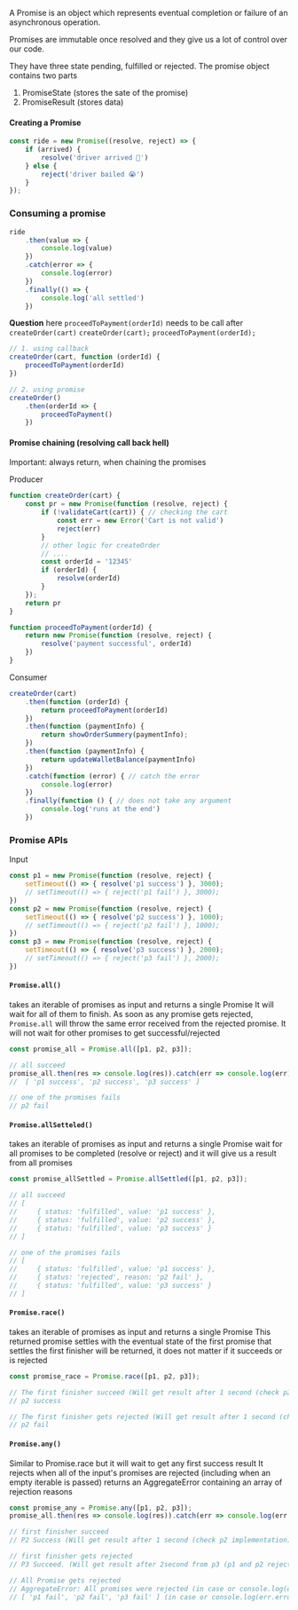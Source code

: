 A Promise is an object which represents eventual completion or failure of an asynchronous operation.

Promises are immutable once resolved and they give us a lot of control over our code.

They have three state pending, fulfilled or rejected.
The promise object contains two parts
1) PromiseState (stores the sate of the promise)
2) PromiseResult (stores data)

#### Creating a Promise

```js
const ride = new Promise((resolve, reject) => {
    if (arrived) {
        resolve('driver arrived 🚗')
    } else {
        reject('driver bailed 😭')
    }
});
```

### Consuming a promise

```js
ride
    .then(value => {
        console.log(value)
    })
    .catch(error => {
        console.log(error)
    })
    .finally(() => {
        console.log('all settled')
    })
```

**Question**
here `proceedToPayment(orderId)` needs to be call after `createOrder(cart)`
`createOrder(cart);`
`proceedToPayment(orderId);`

```js
// 1. using callback
createOrder(cart, function (orderId) {
    proceedToPayment(orderId)
})

// 2. using promise
createOrder()
    .then(orderId => {
        proceedToPayment()
    })
```

#### Promise chaining (resolving call back hell)
Important: always return, when chaining the promises

Producer

```js
function createOrder(cart) {
    const pr = new Promise(function (resolve, reject) {
        if (!validateCart(cart)) { // checking the cart
            const err = new Error('Cart is not valid')
            reject(err)
        }
        // other logic for createOrder
        // ....
        const orderId = '12345'
        if (orderId) {
            resolve(orderId)
        }
    });
    return pr
}

function proceedToPayment(orderId) {
    return new Promise(function (resolve, reject) {
        resolve('payment successful', orderId)
    })
}
```

Consumer

```js
createOrder(cart)
    .then(function (orderId) {
        return proceedToPayment(orderId)
    })
    .then(function (paymentInfo) {
        return showOrderSummery(paymentInfo);
    })
    .then(function (paymentInfo) {
        return updateWalletBalance(paymentInfo)
    })
    .catch(function (error) { // catch the error
        console.log(error)
    })
    .finally(function () { // does not take any argument
        console.log('runs at the end')
    })
```

### Promise APIs

Input

```js
const p1 = new Promise(function (resolve, reject) {
    setTimeout(() => { resolve('p1 success') }, 3000);
    // setTimeout(() => { reject('p1 fail') }, 3000);
})
const p2 = new Promise(function (resolve, reject) {
    setTimeout(() => { resolve('p2 success') }, 1000);
    // setTimeout(() => { reject('p2 fail') }, 1000);
})
const p3 = new Promise(function (resolve, reject) {
    setTimeout(() => { resolve('p3 success') }, 2000);
    // setTimeout(() => { reject('p3 fail') }, 2000);
})
```

#### `Promise.all()`
takes an iterable of promises as input and returns a single Promise
It will wait for all of them to finish.
As soon as any promise gets rejected, `Promise.all` will throw the same error received from the rejected promise. It will not wait for other promises to get successful/rejected

```js
const promise_all = Promise.all([p1, p2, p3]);

// all succeed
promise_all.then(res => console.log(res)).catch(err => console.log(err))
//  [ 'p1 success', 'p2 success', 'p3 success' ]

// one of the promises fails
// p2 fail
```

#### `Promise.allSetteled()`
takes an iterable of promises as input and returns a single Promise
wait for all promises to be completed (resolve or reject) and it will give us a result from all promises

```js
const promise_allSettled = Promise.allSettled([p1, p2, p3]);

// all succeed
// [
//     { status: 'fulfilled', value: 'p1 success' },
//     { status: 'fulfilled', value: 'p2 success' },
//     { status: 'fulfilled', value: 'p3 success' }
// ]

// one of the promises fails
// [
//     { status: 'fulfilled', value: 'p1 success' },
//     { status: 'rejected', reason: 'p2 fail' },
//     { status: 'fulfilled', value: 'p3 success' }
// ]
```

#### `Promise.race()`
takes an iterable of promises as input and returns a single Promise
This returned promise settles with the eventual state of the first promise that settles
the first finisher will be returned, it does not matter if it succeeds or is rejected

```js
const promise_race = Promise.race([p1, p2, p3]);

// The first finisher succeed (Will get result after 1 second (check p2 implementation))
// p2 success

// The first finisher gets rejected (Will get result after 1 second (check p2 implementation))
// p2 fail
```

#### `Promise.any()`
Similar to Promise.race but it will wait to get any first success result
It rejects when all of the input's promises are rejected (including when an empty iterable is passed)
returns an AggregateError containing an array of rejection reasons

```js
const promise_any = Promise.any([p1, p2, p3]);
promise_all.then(res => console.log(res)).catch(err => console.log(err.errors)) // important, we are logging err.errors

// first finisher succeed
// P2 Success (Will get result after 1 second (check p2 implementation))

// first finisher gets rejected
// P3 Succeed. (Will get result after 2second from p3 (p1 and p2 rejected))

// All Promise gets rejected
// AggregateError: All promises were rejected (in case or console.log(err))
// [ 'p1 fail', 'p2 fail', 'p3 fail' ] (in case or console.log(err.errors))
```

